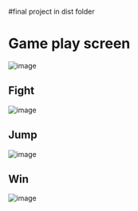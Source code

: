 #final project in dist folder
# Game play screen
![image](https://user-images.githubusercontent.com/76104316/190314351-f941e854-e61e-4d1c-9fb8-0c96b30612fa.png)
## Fight
![image](https://user-images.githubusercontent.com/76104316/190314645-2ddab257-334f-4a79-8619-3e4358842fb6.png)
## Jump
![image](https://user-images.githubusercontent.com/76104316/190314699-50eec161-eae7-423c-a15a-90fc7cecaed5.png)
## Win
![image](https://user-images.githubusercontent.com/76104316/190322798-4d05fad9-7876-4ac1-b12c-4d4e3c15cee6.png)
